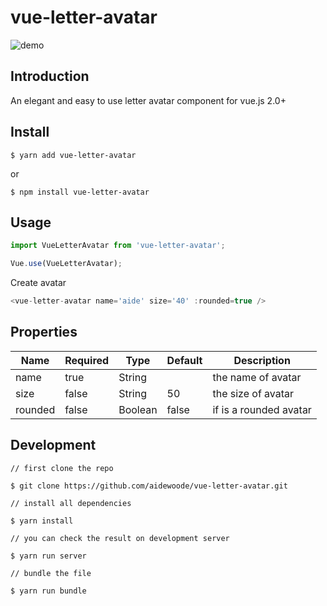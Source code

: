 # vue-letter-avatar

![demo](https://raw.github.com/aidewoode/vue-letter-avatar/master/test/demo.png)

## Introduction
An elegant and easy to use letter avatar component for vue.js 2.0+

## Install
```shell
$ yarn add vue-letter-avatar
```

or

```shell
$ npm install vue-letter-avatar
```

## Usage

```js
import VueLetterAvatar from 'vue-letter-avatar';

Vue.use(VueLetterAvatar);
```

Create avatar
```js
<vue-letter-avatar name='aide' size='40' :rounded=true />

```

## Properties

| Name    | Required | Type    | Default | Description            |
| ---     | ---      | ---     | ---     | ---                    |
| name    | true     | String  |         | the name of avatar     |
| size    | false    | String  | 50      | the size of avatar     |
| rounded | false    | Boolean | false   | if is a rounded avatar |

## Development

```shell
// first clone the repo

$ git clone https://github.com/aidewoode/vue-letter-avatar.git

// install all dependencies

$ yarn install

// you can check the result on development server

$ yarn run server

// bundle the file

$ yarn run bundle
```
